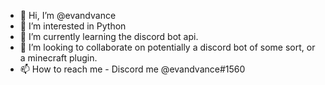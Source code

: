 - 👋 Hi, I’m @evandvance
- 👀 I’m interested in Python
- 🌱 I’m currently learning the discord bot api.
- 💞️ I’m looking to collaborate on potentially a discord bot of some sort, or a minecraft plugin.
- 📫 How to reach me - Discord me @evandvance#1560

<!---
evandvance/evandvance is a ✨ special ✨ repository because its `README.md` (this file) appears on your GitHub profile.
You can click the Preview link to take a look at your changes.
--->
